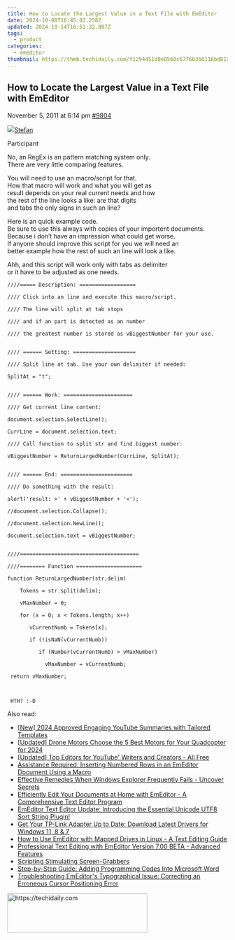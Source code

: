```yaml
---
title: How to Locate the Largest Value in a Text File with EmEditor
date: 2024-10-08T16:45:03.258Z
updated: 2024-10-14T16:51:32.807Z
tags:
  - product
categories:
  - emeditor
thumbnail: https://thmb.techidaily.com/f1294d51d8e0560c6776b360116bd819890055c0bb65c23b15603692f6dffac9.jpg
---
```


## How to Locate the Largest Value in a Text File with EmEditor

November 5, 2011 at 6:14 pm [#9804](https://tools.techidaily.com/emeditor/products/) 

[![](https://secure.gravatar.com/avatar/f29c043a3cc5c5dac8db4e62939893e9?s=80&d=identicon&r=g)Stefan](https://www.emeditor.com/forums/users/Stefan/ "View Stefan's profile")

Participant

No, an RegEx is an pattern matching system only.  
 There are very little comparing features.

 You will need to use an macro/script for that.  
 How that macro will work and what you will get as   
 result depends on your real current needs and how   
 the rest of the line looks a like: are that digits   
 and tabs the only signs in such an line?

 Here is an quick example code.  
Be sure to use this always with copies of your importent documents.   
 Because i don’t have an impression what could get worse.  
 If anyone should improve this script for you we will need an   
 better example how the rest of such an line will look a like.

 Ahh, and this script will work only with tabs as delimiter  
 or it have to be adjusted as one needs.
	  

	////===== Description: ==================  

	//// Click into an line and execute this macro/script.  

	//// The line will split at tab stops   

	//// and if an part is detected as an number  

	//// the greatest number is stored as vBiggestNumber for your use.  
	  

	//// ====== Setting: ====================  

	//// Split line at tab. Use your own delimiter if needed:  

	SplitAt = "t";  
	  

	//// ====== Work: ======================  

	//// Get current line content:  

	document.selection.SelectLine();  

	CurrLine = document.selection.text;  

	//// Call function to split str and find biggest number:  

	vBiggestNumber = ReturnLargedNumber(CurrLine, SplitAt);  
	  

	//// ====== End: =======================  

	//// Do something with the result:  

	alert('result: >' + vBiggestNumber + '<');  

	//document.selection.Collapse();  

	//document.selection.NewLine();  

	document.selection.text = vBiggestNumber;  
	  

	////======================================  

	////======== Function =====================  

	function ReturnLargedNumber(str,delim)  

	    Tokens = str.split(delim);  

	    vMaxNumber = 0;  

	    for (x = 0; x < Tokens.length; x++)   

	       vCurrentNumb = Tokens[x];   

	       if (!isNaN(vCurrentNumb))  

	          if (Number(vCurrentNumb) > vMaxNumber)  

	            vMaxNumber = vCurrentNumb;  

	 return vMaxNumber;  

	  

	 HTH? :-D

<ins class="adsbygoogle"
     style="display:block"
     data-ad-format="autorelaxed"
     data-ad-client="ca-pub-7571918770474297"
     data-ad-slot="1223367746"></ins>

<ins class="adsbygoogle"
     style="display:block"
     data-ad-client="ca-pub-7571918770474297"
     data-ad-slot="8358498916"
     data-ad-format="auto"
     data-full-width-responsive="true"></ins>

<span class="atpl-alsoreadstyle">Also read:</span>
<div><ul>
<li><a href="https://facebook-video-footage.techidaily.com/new-2024-approved-engaging-youtube-summaries-with-tailored-templates/"><u>[New] 2024 Approved Engaging YouTube Summaries with Tailored Templates</u></a></li>
<li><a href="https://article-helps.techidaily.com/updated-drone-motors-choose-the-5-best-motors-for-your-quadcopter-for-2024/"><u>[Updated] Drone Motors Choose the 5 Best Motors for Your Quadcopter for 2024</u></a></li>
<li><a href="https://facebook-record-videos.techidaily.com/updated-top-editors-for-youtube-writers-and-creators-all-free/"><u>[Updated] Top Editors for YouTube' Writers and Creators - All Free</u></a></li>
<li><a href="https://win-reviews.techidaily.com/assistance-required-inserting-numbered-rows-in-an-emeditor-document-using-a-macro/"><u>Assistance Required: Inserting Numbered Rows in an EmEditor Document Using a Macro</u></a></li>
<li><a href="https://win-forum.techidaily.com/effective-remedies-when-windows-explorer-frequently-fails-uncover-secrets/"><u>Effective Remedies When Windows Explorer Frequently Fails - Uncover Secrets</u></a></li>
<li><a href="https://win-reviews.techidaily.com/efficiently-edit-your-documents-at-home-with-emeditor-a-comprehensive-text-editor-program/"><u>Efficiently Edit Your Documents at Home with EmEditor - A Comprehensive Text Editor Program</u></a></li>
<li><a href="https://win-reviews.techidaily.com/emeditor-text-editor-update-introducing-the-essential-unicode-utf8-sort-string-plugin/"><u>EmEditor Text Editor Update: Introducing the Essential Unicode UTF8 Sort String Plugin!</u></a></li>
<li><a href="https://hardware-help.techidaily.com/get-your-tp-link-adapter-up-to-date-download-latest-drivers-for-windows-11-8-and-7/"><u>Get Your TP-Link Adapter Up to Date: Download Latest Drivers for Windows 11, 8 & 7</u></a></li>
<li><a href="https://win-reviews.techidaily.com/how-to-use-emeditor-with-mapped-drives-in-linux-a-text-editing-guide/"><u>How to Use EmEditor with Mapped Drives in Linux - A Text Editing Guide</u></a></li>
<li><a href="https://win-reviews.techidaily.com/professional-text-editing-with-emeditor-version-700-beta-advanced-features/"><u>Professional Text Editing with EmEditor Version 7.00 BETA - Advanced Features</u></a></li>
<li><a href="https://extra-information.techidaily.com/scripting-stimulating-screen-grabbers/"><u>Scripting Stimulating Screen-Grabbers</u></a></li>
<li><a href="https://technical-tips.techidaily.com/step-by-step-guide-adding-programming-codes-into-microsoft-word/"><u>Step-by-Step Guide: Adding Programming Codes Into Microsoft Word</u></a></li>
<li><a href="https://win-reviews.techidaily.com/troubleshooting-emeditors-typographical-issue-correcting-an-erroneous-cursor-positioning-error/"><u>Troubleshooting EmEditor's Typographical Issue: Correcting an Erroneous Cursor Positioning Error</u></a></li>
</ul></div>

<!-- affiliate ads begin -->
<a href="https://bluettius.sjv.io/c/5597632/2139117/17108" target="_top" id="2139117">
  <img src="//a.impactradius-go.com/display-ad/17108-2139117" border="0" alt="https://techidaily.com" width="320" height="90"/>
</a>
<img height="0" width="0" src="https://bluettius.sjv.io/i/5597632/2139117/17108" style="position:absolute;visibility:hidden;" border="0" />
<!-- affiliate ads end -->

